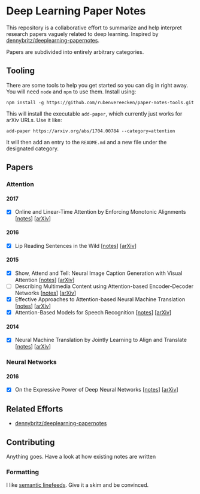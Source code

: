 # Deep Learning Paper Notes

This repository is a collaborative effort to summarize and help interpret research papers vaguely related to deep learning. Inspired by [dennybritz/deeplearning-papernotes](https://github.com/dennybritz/deeplearning-papernotes).

Papers are subdivided into entirely arbitrary categories.

## Tooling

There are some tools to help you get started so you can dig in right away. You will need `node` and `npm` to use them. Install using:

`npm install -g https://github.com/rubenvereecken/paper-notes-tools.git`

This will install the executable `add-paper`, which currently just works for arXiv URLs. Use it like:

`add-paper https://arxiv.org/abs/1704.00784 --category=attention`

It will then add an entry to the `README.md` and a new file under the designated category.

## Papers

### Attention

#### 2017

*   [x] Online and Linear-Time Attention by Enforcing Monotonic Alignments [[notes](attention/2017-raffel-online_and_linear_time_attention_by_enforcing_monotonic_alignments.md)] [[arXiv](https://arxiv.org/abs/1704.00784)]

#### 2016

*   [x] Lip Reading Sentences in the Wild [[notes](attention/2016-chung-lip_reading_sentences_in_the_wild.md)] [[arXiv](https://arxiv.org/abs/1611.05358)]

#### 2015

*   [x] Show, Attend and Tell: Neural Image Caption Generation with Visual Attention [[notes](attention/2015-xu-show_attend_and_tell_neural_image_caption_generation_with_visual_attention.md)] [[arXiv](https://arxiv.org/abs/1502.03044)]
*   [ ] Describing Multimedia Content using Attention-based Encoder-Decoder Networks [[notes](attention/2015-cho-describing_multimedia_content_using_attention_based_encoder_decoder_networks.md)] [[arXiv](https://arxiv.org/abs/1507.01053)]
*   [x] Effective Approaches to Attention-based Neural Machine Translation [[notes](attention/2015-luong-effective_approaches_to_attention_based_neural_machine_translation.md)] [[arXiv](https://arxiv.org/abs/1508.04025)]
*   [x] Attention-Based Models for Speech Recognition [[notes](attention/2015-chorowski-attention_based_models_for_speech_recognition.md)] [[arXiv](https://arxiv.org/abs/1506.07503)]

#### 2014

*   [x] Neural Machine Translation by Jointly Learning to Align and Translate [[notes](attention/2014-bahdanau-neural_machine_translation_by_jointly_learning_to_align_and_translate.md)] [[arXiv](https://arxiv.org/abs/1409.0473)]

### Neural Networks

#### 2016

*   [x] On the Expressive Power of Deep Neural Networks [[notes](neural-networks/2016-raghu-on_the_expressive_power_of_deep_neural_networks.md)] [[arXiv](https://arxiv.org/abs/1606.05336)]

## Related Efforts

*   [dennybritz/deeplearning-papernotes](https://github.com/dennybritz/deeplearning-papernotes)

## Contributing

Anything goes. Have a look at how existing notes are written

### Formatting

I like [semantic linefeeds](http://rhodesmill.org/brandon/2012/one-sentence-per-line/). Give it a skim and be convinced.

